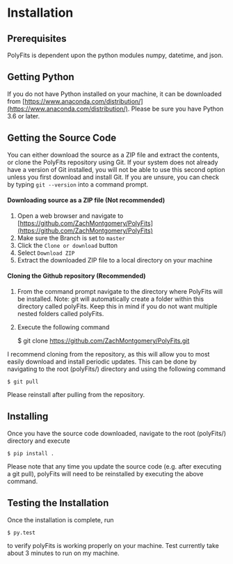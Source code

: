 # Installation

## Prerequisites

PolyFits is dependent upon the python modules numpy, datetime, and json.

## Getting Python

If you do not have Python installed on your machine, it can be downloaded from [https://www.anaconda.com/distribution/](https://www.anaconda.com/distribution/). Please be sure you have Python 3.6 or later.

## Getting the Source Code

You can either download the source as a ZIP file and extract the contents, or clone the PolyFits repository using Git. If your system does not already have a version of Git installed, you will not be able to use this second option unless you first download and install Git. If you are unsure, you can check by typing `git --version` into a command prompt.

#### Downloading source as a ZIP file (Not recommended)

1. Open a web browser and navigate to [https://github.com/ZachMontgomery/PolyFits](https://github.com/ZachMontgomery/PolyFits)
2. Make sure the Branch is set to `master`
3. Click the `Clone or download` button
4. Select `Download ZIP`
5. Extract the downloaded ZIP file to a local directory on your machine

#### Cloning the Github repository (Recommended)

1. From the command prompt navigate to the directory where PolyFits will be installed. Note: git will automatically create a folder within this directory called polyFits. Keep this in mind if you do not want multiple nested folders called polyFits.
2. Execute the following command

    $ git clone https://github.com/ZachMontgomery/PolyFits.git

I recommend cloning from the repository, as this will allow you to most easily download and install periodic updates. This can be done by navigating to the root (polyFits/) directory and using the following command

    $ git pull

Please reinstall after pulling from the repository.

## Installing

Once you have the source code downloaded, navigate to the root (polyFits/) directory and execute

    $ pip install .

Please note that any time you update the source code (e.g. after executing a git pull), polyFits will need to be reinstalled by executing the above command.

## Testing the Installation

Once the installation is complete, run

    $ py.test

to verify polyFits is working properly on your machine. Test currently take about 3 minutes to run on my machine.
